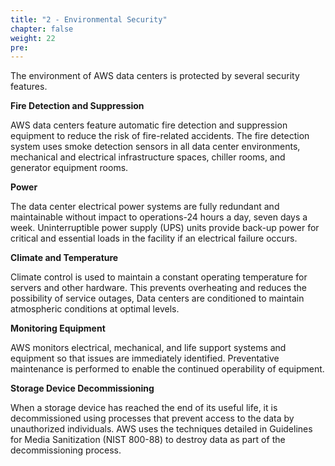 ```yaml
---
title: "2 - Environmental Security"
chapter: false
weight: 22
pre: 
---
```


The environment of AWS data centers is protected by several security features. 

<b>Fire Detection and Suppression </b>
<p>AWS data centers feature automatic fire detection and suppression equipment to reduce the risk of fire-related accidents. The fire detection system uses smoke detection sensors in all data center environments, mechanical and electrical infrastructure spaces, chiller rooms, and generator equipment rooms. </p>

<b> Power </b>
<p>The data center electrical power systems are fully redundant and maintainable without impact to operations-24 hours a day, seven days a week. Uninterruptible power supply (UPS) units provide back-up power for critical and essential loads in the facility if an electrical failure occurs. </p>

<b> Climate and Temperature </b>
<p>Climate control is used to maintain a constant operating temperature for servers and other hardware. This prevents overheating and reduces the possibility of service outages, Data centers are conditioned to maintain atmospheric conditions at optimal levels.</p>

<b>Monitoring Equipment</b>
<p>AWS monitors electrical, mechanical, and life support systems and equipment so that issues are immediately identified. Preventative maintenance is performed to enable the continued operability of equipment.</p>

<b>Storage Device Decommissioning</b>

<p>When a storage device has reached the end of its useful life, it is decommissioned using processes that prevent access to the data by unauthorized individuals. AWS uses the techniques detailed in Guidelines for Media Sanitization (NIST 800-88) to destroy data as part of the decommissioning process. </p>



